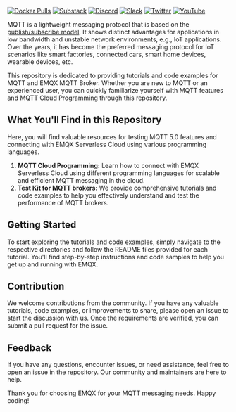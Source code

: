 [![Docker Pulls](https://img.shields.io/docker/pulls/emqx/emqx?label=Docker%20Pulls)](https://hub.docker.com/r/emqx/emqx)
[![Substack](https://img.shields.io/badge/EMQ-ED7335?logo=substack&label=Substack)](https://emqx.substack.com/)
[![Discord](https://img.shields.io/discord/931086341838622751?label=Discord&logo=discord)](https://discord.gg/xYGf3fQnES)
[![Slack](https://img.shields.io/badge/Slack-EMQ-39AE85?logo=slack)](https://slack-invite.emqx.io/)
[![Twitter](https://img.shields.io/badge/Follow-EMQ-1DA1F2?logo=twitter)](https://twitter.com/EMQTech)
[![YouTube](https://img.shields.io/badge/Subscribe-EMQ-FF0000?logo=youtube)](https://www.youtube.com/channel/UC5FjR77ErAxvZENEWzQaO5Q)

MQTT is a lightweight messaging protocol that is based on the [publish/subscribe model](https://www.emqx.com/en/blog/mqtt-5-introduction-to-publish-subscribe-model). It shows distinct advantages for applications in low bandwidth and unstable network environments, e.g., IoT applications. Over the years, it has become the preferred messaging protocol for IoT scenarios like smart factories, connected cars, smart home devices, wearable devices, etc. 

This repository is dedicated to providing tutorials and code examples for MQTT and EMQX MQTT Broker. Whether you are new to MQTT or an experienced user, you can quickly familiarize yourself with MQTT features and MQTT Cloud Programming through this repository.

## What You'll Find in this Repository

Here, you will find valuable resources for testing MQTT 5.0 features and connecting with EMQX Serverless Cloud using various programming languages.

1. **MQTT Cloud Programming:** Learn how to connect with EMQX Serverless Cloud using different programming languages for scalable and efficient MQTT messaging in the cloud.
2. **Test Kit for MQTT brokers:** We provide comprehensive tutorials and code examples to help you effectively understand and test the performance of MQTT brokers.

## Getting Started

To start exploring the tutorials and code examples, simply navigate to the respective directories and follow the README files provided for each tutorial. You'll find step-by-step instructions and code samples to help you get up and running with EMQX.

## Contribution

We welcome contributions from the community. If you have any valuable tutorials, code examples, or improvements to share, please open an issue to start the discussion with us. Once the requirements are verified, you can submit a pull request for the issue.

## Feedback

If you have any questions, encounter issues, or need assistance, feel free to open an issue in the repository. Our community and maintainers are here to help.

Thank you for choosing EMQX for your MQTT messaging needs. Happy coding!